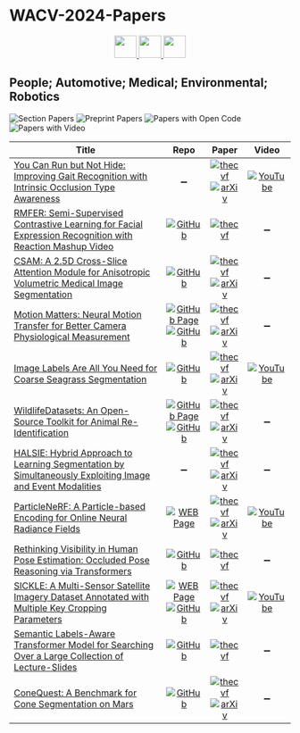 # WACV-2024-Papers

<div align="center">
    <a href="https://github.com/DmitryRyumin/WACV-2024-Papers/blob/main/sections/oral_3d_ad_efpe_vx.md">
        <img src="https://cdn.jsdelivr.net/gh/DmitryRyumin/NewEraAI-Papers@main/images/left.svg" width="40" alt="" />
    </a>
    <a href="https://github.com/DmitryRyumin/WACV-2024-Papers/">
        <img src="https://cdn.jsdelivr.net/gh/DmitryRyumin/NewEraAI-Papers@main/images/home.svg" width="40" alt="" />
    </a>
    <a href="https://github.com/DmitryRyumin/WACV-2024-Papers/blob/main/sections/image_recognition_and_understanding.md">
        <img src="https://cdn.jsdelivr.net/gh/DmitryRyumin/NewEraAI-Papers@main/images/right.svg" width="40" alt="" />
    </a>
</div>

## People; Automotive; Medical; Environmental; Robotics

![Section Papers](https://img.shields.io/badge/Section%20Papers-12-42BA16) ![Preprint Papers](https://img.shields.io/badge/Preprint%20Papers-9-b31b1b) ![Papers with Open Code](https://img.shields.io/badge/Papers%20with%20Open%20Code-9-1D7FBF) ![Papers with Video](https://img.shields.io/badge/Papers%20with%20Video-4-FF0000)

| **Title** | **Repo** | **Paper** | **Video** |
|-----------|:--------:|:---------:|:---------:|
| [You Can Run but Not Hide: Improving Gait Recognition with Intrinsic Occlusion Type Awareness](https://openaccess.thecvf.com/content/WACV2024/html/Gupta_You_Can_Run_but_Not_Hide_Improving_Gait_Recognition_With_WACV_2024_paper.html) | :heavy_minus_sign: | [![thecvf](https://img.shields.io/badge/pdf-thecvf-7395C5.svg)](https://openaccess.thecvf.com/content/WACV2024/papers/Gupta_You_Can_Run_but_Not_Hide_Improving_Gait_Recognition_With_WACV_2024_paper.pdf) <br /> [![arXiv](https://img.shields.io/badge/arXiv-2312.02290-b31b1b.svg)](http://arxiv.org/abs/2312.02290) | [![YouTube](https://img.shields.io/badge/YouTube-%23FF0000.svg?style=for-the-badge&logo=YouTube&logoColor=white)](https://www.youtube.com/watch?v=gIo8BDCrAuE) |
| [RMFER: Semi-Supervised Contrastive Learning for Facial Expression Recognition with Reaction Mashup Video](https://openaccess.thecvf.com/content/WACV2024/html/Cho_RMFER_Semi-Supervised_Contrastive_Learning_for_Facial_Expression_Recognition_With_Reaction_WACV_2024_paper.html) | [![GitHub](https://img.shields.io/github/stars/yunseongcho/RMFER?style=flat)](https://github.com/yunseongcho/RMFER) | [![thecvf](https://img.shields.io/badge/pdf-thecvf-7395C5.svg)](https://openaccess.thecvf.com/content/WACV2024/papers/Cho_RMFER_Semi-Supervised_Contrastive_Learning_for_Facial_Expression_Recognition_With_Reaction_WACV_2024_paper.pdf) | :heavy_minus_sign: |
| [CSAM: A 2.5D Cross-Slice Attention Module for Anisotropic Volumetric Medical Image Segmentation](https://openaccess.thecvf.com/content/WACV2024/html/Hung_CSAM_A_2.5D_Cross-Slice_Attention_Module_for_Anisotropic_Volumetric_Medical_WACV_2024_paper.html) | [![GitHub](https://img.shields.io/github/stars/aL3x-O-o-Hung/CSAM?style=flat)](https://github.com/aL3x-O-o-Hung/CSAM) | [![thecvf](https://img.shields.io/badge/pdf-thecvf-7395C5.svg)](https://openaccess.thecvf.com/content/WACV2024/papers/Hung_CSAM_A_2.5D_Cross-Slice_Attention_Module_for_Anisotropic_Volumetric_Medical_WACV_2024_paper.pdf) <br /> [![arXiv](https://img.shields.io/badge/arXiv-2311.04942-b31b1b.svg)](http://arxiv.org/abs/2311.04942) | :heavy_minus_sign: |
| [Motion Matters: Neural Motion Transfer for Better Camera Physiological Measurement](https://openaccess.thecvf.com/content/WACV2024/html/Paruchuri_Motion_Matters_Neural_Motion_Transfer_for_Better_Camera_Physiological_Measurement_WACV_2024_paper.html) | [![GitHub Page](https://img.shields.io/badge/GitHub-Page-159957.svg)](https://motion-matters.github.io/) <br /> [![GitHub](https://img.shields.io/github/stars/Roni-Lab/MA-rPPG-Video-Toolbox?style=flat)](https://github.com/Roni-Lab/MA-rPPG-Video-Toolbox) | [![thecvf](https://img.shields.io/badge/pdf-thecvf-7395C5.svg)](https://openaccess.thecvf.com/content/WACV2024/papers/Paruchuri_Motion_Matters_Neural_Motion_Transfer_for_Better_Camera_Physiological_Measurement_WACV_2024_paper.pdf) <br /> [![arXiv](https://img.shields.io/badge/arXiv-2303.12059-b31b1b.svg)](http://arxiv.org/abs/2303.12059) | :heavy_minus_sign: |
| [Image Labels Are All You Need for Coarse Seagrass Segmentation](https://openaccess.thecvf.com/content/WACV2024/html/Raine_Image_Labels_Are_All_You_Need_for_Coarse_Seagrass_Segmentation_WACV_2024_paper.html) | [![GitHub](https://img.shields.io/github/stars/sgraine/bag-of-seagrass?style=flat)](https://github.com/sgraine/bag-of-seagrass) | [![thecvf](https://img.shields.io/badge/pdf-thecvf-7395C5.svg)](https://openaccess.thecvf.com/content/WACV2024/papers/Raine_Image_Labels_Are_All_You_Need_for_Coarse_Seagrass_Segmentation_WACV_2024_paper.pdf) <br /> [![arXiv](https://img.shields.io/badge/arXiv-2303.00973-b31b1b.svg)](http://arxiv.org/abs/2303.00973) | [![YouTube](https://img.shields.io/badge/YouTube-%23FF0000.svg?style=for-the-badge&logo=YouTube&logoColor=white)](https://www.youtube.com/watch?v=cNbdV_dgp_U) |
| [WildlifeDatasets: An Open-Source Toolkit for Animal Re-Identification](https://openaccess.thecvf.com/content/WACV2024/html/Cermak_WildlifeDatasets_An_Open-Source_Toolkit_for_Animal_Re-Identification_WACV_2024_paper.html) | [![GitHub Page](https://img.shields.io/badge/GitHub-Page-159957.svg)](https://wildlifedatasets.github.io/wildlife-datasets/) <br /> [![GitHub](https://img.shields.io/github/stars/WildlifeDatasets/wildlife-datasets?style=flat)](https://github.com/WildlifeDatasets/wildlife-datasets) | [![thecvf](https://img.shields.io/badge/pdf-thecvf-7395C5.svg)](https://openaccess.thecvf.com/content/WACV2024/papers/Cermak_WildlifeDatasets_An_Open-Source_Toolkit_for_Animal_Re-Identification_WACV_2024_paper.pdf) <br /> [![arXiv](https://img.shields.io/badge/arXiv-2311.09118-b31b1b.svg)](http://arxiv.org/abs/2311.09118) | :heavy_minus_sign: |
| [HALSIE: Hybrid Approach to Learning Segmentation by Simultaneously Exploiting Image and Event Modalities](https://openaccess.thecvf.com/content/WACV2024/html/Biswas_HALSIE_Hybrid_Approach_to_Learning_Segmentation_by_Simultaneously_Exploiting_Image_WACV_2024_paper.html) | :heavy_minus_sign: | [![thecvf](https://img.shields.io/badge/pdf-thecvf-7395C5.svg)](https://openaccess.thecvf.com/content/WACV2024/papers/Biswas_HALSIE_Hybrid_Approach_to_Learning_Segmentation_by_Simultaneously_Exploiting_Image_WACV_2024_paper.pdf) <br /> [![arXiv](https://img.shields.io/badge/arXiv-2211.10754-b31b1b.svg)](http://arxiv.org/abs/2211.10754) | :heavy_minus_sign: |
| [ParticleNeRF: A Particle-based Encoding for Online Neural Radiance Fields](https://openaccess.thecvf.com/content/WACV2024/html/Abou-Chakra_ParticleNeRF_A_Particle-Based_Encoding_for_Online_Neural_Radiance_Fields_WACV_2024_paper.html) | [![WEB Page](https://img.shields.io/badge/WEB-Page-159957.svg)](https://sites.google.com/view/particlenerf) | [![thecvf](https://img.shields.io/badge/pdf-thecvf-7395C5.svg)](https://openaccess.thecvf.com/content/WACV2024/papers/Abou-Chakra_ParticleNeRF_A_Particle-Based_Encoding_for_Online_Neural_Radiance_Fields_WACV_2024_paper.pdf) <br /> [![arXiv](https://img.shields.io/badge/arXiv-2211.04041-b31b1b.svg)](http://arxiv.org/abs/2211.04041) | [![YouTube](https://img.shields.io/badge/YouTube-%23FF0000.svg?style=for-the-badge&logo=YouTube&logoColor=white)](https://www.youtube.com/watch?v=7XsywMdnWDs) |
| [Rethinking Visibility in Human Pose Estimation: Occluded Pose Reasoning via Transformers](https://openaccess.thecvf.com/content/WACV2024/html/Sun_Rethinking_Visibility_in_Human_Pose_Estimation_Occluded_Pose_Reasoning_via_WACV_2024_paper.html) | [![GitHub](https://img.shields.io/github/stars/pengzhansun/Occluded-Pose-Reasoning?style=flat)](https://github.com/pengzhansun/Occluded-Pose-Reasoning) | [![thecvf](https://img.shields.io/badge/pdf-thecvf-7395C5.svg)](https://openaccess.thecvf.com/content/WACV2024/papers/Sun_Rethinking_Visibility_in_Human_Pose_Estimation_Occluded_Pose_Reasoning_via_WACV_2024_paper.pdf) | :heavy_minus_sign: |
| [SICKLE: A Multi-Sensor Satellite Imagery Dataset Annotated with Multiple Key Cropping Parameters](https://openaccess.thecvf.com/content/WACV2024/html/Sani_SICKLE_A_Multi-Sensor_Satellite_Imagery_Dataset_Annotated_With_Multiple_Key_WACV_2024_paper.html) | [![WEB Page](https://img.shields.io/badge/WEB-Page-159957.svg)](https://sites.google.com/iiitd.ac.in/sickle/home) <br /> [![GitHub](https://img.shields.io/github/stars/Depanshu-Sani/SICKLE?style=flat)](https://github.com/Depanshu-Sani/SICKLE) | [![thecvf](https://img.shields.io/badge/pdf-thecvf-7395C5.svg)](https://openaccess.thecvf.com/content/WACV2024/papers/Sani_SICKLE_A_Multi-Sensor_Satellite_Imagery_Dataset_Annotated_With_Multiple_Key_WACV_2024_paper.pdf) <br /> [![arXiv](https://img.shields.io/badge/arXiv-2312.00069-b31b1b.svg)](http://arxiv.org/abs/2312.00069) | [![YouTube](https://img.shields.io/badge/YouTube-%23FF0000.svg?style=for-the-badge&logo=YouTube&logoColor=white)](https://www.youtube.com/watch?v=2p4BDVLrmdw) |
| [Semantic Labels-Aware Transformer Model for Searching Over a Large Collection of Lecture-Slides](https://openaccess.thecvf.com/content/WACV2024/html/Jobin_Semantic_Labels-Aware_Transformer_Model_for_Searching_Over_a_Large_Collection_WACV_2024_paper.html) | [![GitHub](https://img.shields.io/github/stars/jobinkv/LecSD?style=flat)](https://github.com/jobinkv/LecSD) | [![thecvf](https://img.shields.io/badge/pdf-thecvf-7395C5.svg)](https://openaccess.thecvf.com/content/WACV2024/papers/Jobin_Semantic_Labels-Aware_Transformer_Model_for_Searching_Over_a_Large_Collection_WACV_2024_paper.pdf) | :heavy_minus_sign: |
| [ConeQuest: A Benchmark for Cone Segmentation on Mars](https://openaccess.thecvf.com/content/WACV2024/html/Purohit_ConeQuest_A_Benchmark_for_Cone_Segmentation_on_Mars_WACV_2024_paper.html) | [![GitHub](https://img.shields.io/github/stars/kerner-lab/ConeQuest?style=flat)](https://github.com/kerner-lab/ConeQuest) | [![thecvf](https://img.shields.io/badge/pdf-thecvf-7395C5.svg)](https://openaccess.thecvf.com/content/WACV2024/papers/Purohit_ConeQuest_A_Benchmark_for_Cone_Segmentation_on_Mars_WACV_2024_paper.pdf) <br /> [![arXiv](https://img.shields.io/badge/arXiv-2311.08657-b31b1b.svg)](http://arxiv.org/abs/2311.08657) | :heavy_minus_sign: |
